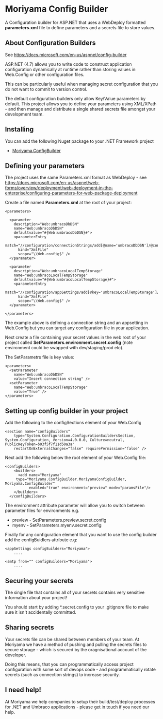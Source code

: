 # Moriyama Config Builder

A Configuration builder for ASP.NET that uses a WebDeploy formatted **parameters.xml** file to define parameters and a secrets file to store values.

## About Configuration Builders

See https://docs.microsoft.com/en-us/aspnet/config-builder

ASP.NET (4.7) allows you to write code to construct application configuration dynamically at runtime rather than storing values in Web.Config or other configuration files.

This can be particularly useful when managing secret configuration that you do not want to commit to version control.

The default configuration builders only allow Key/Value parameters by default. This project allows you to define your parameters using XML/XPath - and then manage and distribute a single shared secrets file amongst your development team.

## Installing

You can add the following Nuget package to your .NET Framework project

- [Moriyama.ConfigBuilder](https://www.nuget.org/packages/Moriyama.ConfigBuilder/)

## Defining your parameters

The project uses the same Parameters.xml format as WebDeploy - see https://docs.microsoft.com/en-us/aspnet/web-forms/overview/deployment/web-deployment-in-the-enterprise/configuring-parameters-for-web-package-deployment

Create a file named **Parameters.xml** at the root of your project:

```
<parameters>

  <parameter
    description="Web:umbracoDbDSN"
    name="Web:umbracoDbDSN"
    defaultvalue="#{Web:umbracoDbDSN}#">
    <parameterEntry
      match="//configuration/connectionStrings/add[@name='umbracoDbDSN']/@connectionString"
      kind="XmlFile"
      scope="\\Web.config$" />
  </parameter>
  
  <parameter
    description="Web:umbracoLocalTempStorage"
    name="Web:umbracoLocalTempStorage"
    defaultvalue="#{Web:umbracoLocalTempStorage}#">
    <parameterEntry
      match="//configuration/appSettings/add[@key='umbracoLocalTempStorage']/@value"
      kind="XmlFile"
      scope="\\Web.config$" />
  </parameter>
  
</parameters>
```

The example above is defining a connection string and an appsetting in Web.Config but you can target any configuration file in your application.

Next create a file containing your secret values in the web root of your project called **SetParameters.environment.secret.config** (note environment could be swapped with dev/staging/prod etc).

The SetParametrs file is key value:

```
<parameters>
  <setParameter
    name="Web:umbracoDbDSN"
    value="Insert connection string" />
  <setParameter
    name="Web:umbracoLocalTempStorage"
    value="True" />
</parameters>
```

## Setting up config builder in your project

Add the following to the configSections element of your Web.Config

```
<section name="configBuilders" 
    type="System.Configuration.ConfigurationBuildersSection, System.Configuration, Version=4.0.0.0, Culture=neutral, PublicKeyToken=b03f5f7f11d50a3a" 
    restartOnExternalChanges="false" requirePermission="false" />
```

Next add the following below the root element of your Web.Config file:

```
<configBuilders>
    <builders>
      <add name="Moriyama"
     type="Moriyama.ConfigBuilder.MoriyamaConfigBuilder, Moriyama.ConfigBuilder" 
           enabled="true" environment="preview" mode="paramsFile"/>
    </builders>
  </configBuilders>
```


The environment attribute parameter will allow you to switch between parameter files for environments e.g.

- preview - SetParameters.preview.secret.config
- myenv - SetParameters.myenv.secret.config

Finally for any configuration element that you want to use the config builder add the configBuidlers attribute e.g:

```
<appSettings configBuilders="Moriyama">
    ....

<smtp from="" configBuilders="Moriyama">
    ....
```

## Securing your secrets

The single file that contains all of your secrets contains very sensitive information about your project!

You should start by adding *.secret.config to your .gitignore file to make sure it isn't accidentally committed.

## Sharing secrets

Your secrets file can be shared between members of your team. At Moriyama we have a method of pushing and pulling the secrets files to secure storage - which is secured by the oragnisational account of the developer.

Doing this means, that you can programmatically  access project configuration with some sort of devops code - and programmatically rotate secrets (such as connection strings) to increase security.

## I need help!

At Moriyama we help companies to setup their build/test/deploy processes for .NET and Umbraco applications - please [get in touch](https://moriyama.co.uk/contact-us/) if you need our help.


